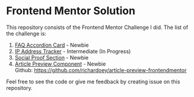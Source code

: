 # Frontend Mentor Solution

This repository consists of the Frontend Mentor Challenge I did. The list of the challenge is:
1. [FAQ Accordion Card](https://accordion-card.vercel.app/) - Newbie 
2. [IP Address Tracker](https://www.frontendmentor.io/challenges/ip-address-tracker-I8-0yYAH0) - Intermediate (In Progress)
3. [Social Proof Section](https://social-proof-gules.vercel.app/) - Newbie  
4. [Article Preview Component](https://article-preview-frontendmentor-ten.vercel.app/) - Newbie <br> Github: https://github.com/richardoey/article-preview-frontendmentor


Feel free to see the code or give me feedback by creating issue on this repository.